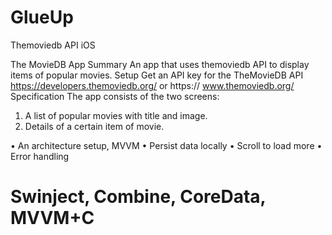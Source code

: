 # GlueUp
Themoviedb API iOS

The MovieDB App
Summary
An app that uses themoviedb API to display items of popular movies.
Setup
Get an API key for the TheMovieDB API https://developers.themoviedb.org/ or https:// www.themoviedb.org/
Specification
The app consists of the two screens:
1. A list of popular movies with title and image.
2. Details of a certain item of movie.

• An architecture setup, MVVM
• Persist data locally
• Scroll to load more
• Error handling

# Swinject, Combine, CoreData, MVVM+C
